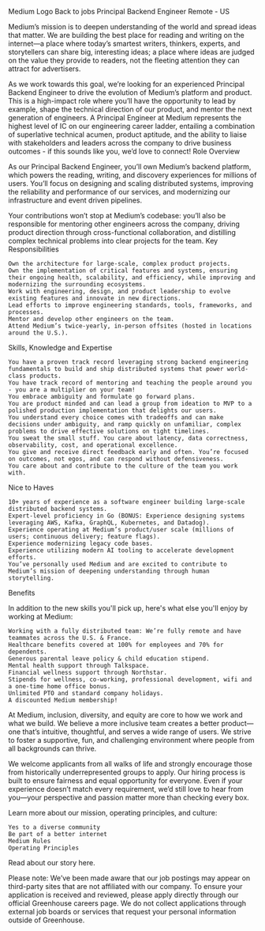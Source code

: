 Medium Logo
Back to jobs
Principal Backend Engineer
Remote - US

Medium’s mission is to deepen understanding of the world and spread ideas that matter. We are building the best place for reading and writing on the internet—a place where today’s smartest writers, thinkers, experts, and storytellers can share big, interesting ideas; a place where ideas are judged on the value they provide to readers, not the fleeting attention they can attract for advertisers.

As we work towards this goal, we’re looking for an experienced Principal Backend Engineer to drive the evolution of Medium’s platform and product. This is a high-impact role where you’ll have the opportunity to lead by example, shape the technical direction of our product, and mentor the next generation of engineers. A Principal Engineer at Medium represents the highest level of IC on our engineering career ladder, entailing a combination of superlative technical acumen, product aptitude, and the ability to liaise with stakeholders and leaders across the company to drive business outcomes - if this sounds like you, we’d love to connect!
Role Overview

As our Principal Backend Engineer, you’ll own Medium’s backend platform, which powers the reading, writing, and discovery experiences for millions of users. You’ll focus on designing and scaling distributed systems, improving the reliability and performance of our services, and modernizing our infrastructure and event driven pipelines.

Your contributions won’t stop at Medium’s codebase: you’ll also be responsible for mentoring other engineers across the company, driving product direction through cross-functional collaboration, and distilling complex technical problems into clear projects for the team.
Key Responsibilities

    Own the architecture for large-scale, complex product projects.
    Own the implementation of critical features and systems, ensuring their ongoing health, scalability, and efficiency, while improving and modernizing the surrounding ecosystems.
    Work with engineering, design, and product leadership to evolve existing features and innovate in new directions.
    Lead efforts to improve engineering standards, tools, frameworks, and processes.
    Mentor and develop other engineers on the team.
    Attend Medium’s twice-yearly, in-person offsites (hosted in locations around the U.S.).

Skills, Knowledge and Expertise

    You have a proven track record leveraging strong backend engineering fundamentals to build and ship distributed systems that power world-class products.
    You have track record of mentoring and teaching the people around you - you are a multiplier on your team!
    You embrace ambiguity and formulate go forward plans.
    You are product minded and can lead a group from ideation to MVP to a polished production implementation that delights our users.
    You understand every choice comes with tradeoffs and can make decisions under ambiguity, and ramp quickly on unfamiliar, complex problems to drive effective solutions on tight timelines.
    You sweat the small stuff. You care about latency, data correctness, observability, cost, and operational excellence.
    You give and receive direct feedback early and often. You’re focused on outcomes, not egos, and can respond without defensiveness.
    You care about and contribute to the culture of the team you work with.

Nice to Haves

    10+ years of experience as a software engineer building large-scale distributed backend systems.
    Expert-level proficiency in Go (BONUS: Experience designing systems leveraging AWS, Kafka, GraphQL, Kubernetes, and Datadog).
    Experience operating at Medium’s product/user scale (millions of users; continuous delivery; feature flags).
    Experience modernizing legacy code bases.
    Experience utilizing modern AI tooling to accelerate development efforts.
    You’ve personally used Medium and are excited to contribute to Medium’s mission of deepening understanding through human storytelling.

Benefits

In addition to the new skills you'll pick up, here's what else you'll enjoy by working at Medium:

    Working with a fully distributed team: We’re fully remote and have teammates across the U.S. & France.
    Healthcare benefits covered at 100% for employees and 70% for dependents.
    Generous parental leave policy & child education stipend.
    Mental health support through Talkspace.
    Financial wellness support through Northstar.
    Stipends for wellness, co-working, professional development, wifi and a one-time home office bonus.
    Unlimited PTO and standard company holidays.
    A discounted Medium membership!

At Medium, inclusion, diversity, and equity are core to how we work and what we build. We believe a more inclusive team creates a better product—one that’s intuitive, thoughtful, and serves a wide range of users. We strive to foster a supportive, fun, and challenging environment where people from all backgrounds can thrive.

We welcome applicants from all walks of life and strongly encourage those from historically underrepresented groups to apply. Our hiring process is built to ensure fairness and equal opportunity for everyone. Even if your experience doesn’t match every requirement, we’d still love to hear from you—your perspective and passion matter more than checking every box.

Learn more about our mission, operating principles, and culture:

    Yes to a diverse community
    Be part of a better internet
    Medium Rules
    Operating Principles

Read about our story here.

Please note: We’ve been made aware that our job postings may appear on third-party sites that are not affiliated with our company. To ensure your application is received and reviewed, please apply directly through our official Greenhouse careers page. We do not collect applications through external job boards or services that request your personal information outside of Greenhouse.
